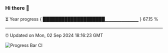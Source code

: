 ### Hi there 👋

⏳ Year progress { ████████████████████▁▁▁▁▁▁▁▁▁▁ } 67.15 %

---

⏰ Updated on Mon, 02 Sep 2024 18:16:23 GMT

![Progress Bar CI](https://github.com/liununu/liununu/workflows/Progress%20Bar%20CI/badge.svg)
